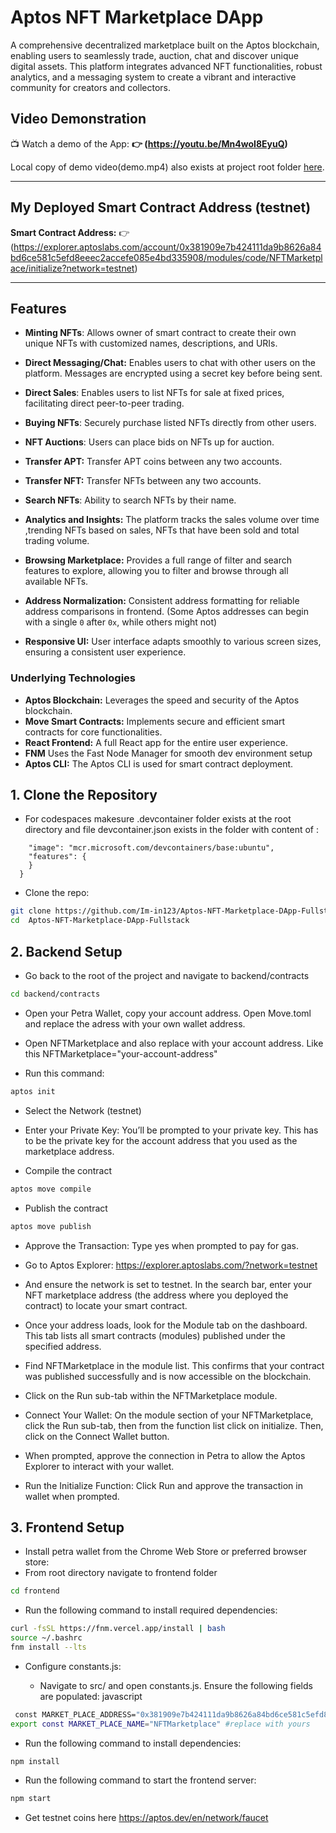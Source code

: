 
# Aptos NFT Marketplace DApp


A comprehensive decentralized marketplace built on the Aptos blockchain, enabling users to seamlessly trade, auction, chat and discover unique digital assets. This platform integrates advanced NFT functionalities, robust analytics, and a messaging system to create a vibrant and interactive community for creators and collectors.

## Video Demonstration

📺 Watch a demo of the App:  **👉 (https://youtu.be/Mn4woI8EyuQ)**

Local copy of demo video(demo.mp4) also exists at project root folder [here](demo.mp4).
 
---
## My Deployed Smart Contract Address (testnet)
**Smart Contract Address:** 👉  (https://explorer.aptoslabs.com/account/0x381909e7b424111da9b8626a84bd6ce581c5efd8eeec2accefe085e4bd335908/modules/code/NFTMarketplace/initialize?network=testnet)  


---
## Features

*   **Minting NFTs**: Allows owner of smart contract to create their own unique NFTs with customized names, descriptions, and URIs.

*   **Direct Messaging/Chat:** Enables users to chat with other users on the platform. Messages are encrypted using a secret key before being sent.

*   **Direct Sales**: Enables users to list NFTs for sale at fixed prices, facilitating direct peer-to-peer trading.

*   **Buying NFTs**: Securely purchase listed NFTs directly from other users.

*   **NFT Auctions**: Users can place bids on NFTs up for auction.

*   **Transfer APT:** Transfer APT coins between any two accounts.

*   **Transfer NFT:** Transfer NFTs between any two accounts.

*   **Search NFTs**: Ability to search NFTs by their name.

*   **Analytics and Insights:** The platform tracks the sales volume over time ,trending NFTs based on sales, NFTs that have been sold and total trading volume. 

*  **Browsing Marketplace:** Provides a full range of filter and search features to explore, allowing you to filter and browse through all available NFTs.

*  **Address Normalization:** Consistent address formatting for reliable address comparisons in frontend. (Some Aptos addresses can begin with a single `0` after `0x`, while others might not)

*   **Responsive UI:** User interface adapts smoothly to various screen sizes, ensuring a consistent user experience.
 


### Underlying Technologies
*  **Aptos Blockchain:** Leverages the speed and security of the Aptos blockchain.
*   **Move Smart Contracts:** Implements secure and efficient smart contracts for core functionalities.
* **React Frontend:** A full React app for the entire user experience.
* **FNM** Uses the Fast Node Manager for smooth dev environment setup
* **Aptos CLI:** The Aptos CLI is used for smart contract deployment.



## 1. Clone the Repository
- For codespaces makesure .devcontainer folder exists at the root directory and file devcontainer.json exists in the folder with content of :
```{
    "image": "mcr.microsoft.com/devcontainers/base:ubuntu",
    "features": {
    }
  }
```
- Clone the repo:
```bash
git clone https://github.com/Im-in123/Aptos-NFT-Marketplace-DApp-Fullstack 
cd  Aptos-NFT-Marketplace-DApp-Fullstack 
```

## 2. Backend Setup
- Go back to the root of the  project and navigate to backend/contracts
```bash
cd backend/contracts
```
- Open your Petra Wallet, copy your account address. Open Move.toml and replace the adress with your own wallet address.

- Open NFTMarketplace and also replace with your account address. Like this NFTMarketplace="your-account-address"

- Run this command:
```bash
aptos init
```
- Select the Network (testnet) 

- Enter your Private Key: You’ll be prompted to your private key. This has to be the private key for the account address that you used as the marketplace address.

- Compile the contract
```bash
aptos move compile
```
- Publish the contract 
```bash
aptos move publish
```
- Approve the Transaction: Type yes when prompted to pay for gas.

- Go to Aptos Explorer:
https://explorer.aptoslabs.com/?network=testnet
- And ensure the network is set to testnet. In the search bar, enter your NFT marketplace address (the address where you deployed the contract) to locate your smart contract.
- Once your address loads, look for the Module tab on the dashboard. This tab lists all smart contracts (modules) published under the specified address.
- Find NFTMarketplace in the module list. This confirms that your contract was published successfully and is now accessible on the blockchain.
- Click on the Run sub-tab within the NFTMarketplace module.
- Connect Your Wallet: On the module section of your NFTMarketplace, click the Run sub-tab, then from the function list click on initialize. Then, click on the Connect Wallet button.
- When prompted, approve the connection in Petra to allow the Aptos Explorer to interact with your wallet.
- Run the Initialize Function: Click Run and approve the transaction in wallet when prompted.

## 3. Frontend Setup

- Install petra wallet from the Chrome Web Store or preferred browser store:
- From root directory navigate to frontend folder
```bash
cd frontend
```
 - Run the following command to install required dependencies:
```bash
curl -fsSL https://fnm.vercel.app/install | bash
source ~/.bashrc
fnm install --lts
```
- Configure constants.js:

  - Navigate to src/ and open constants.js. Ensure the following fields are populated:
javascript
```bash
 const MARKET_PLACE_ADDRESS="0x381909e7b424111da9b8626a84bd6ce581c5efd8eeec2accefe085e4bd335908" #replace with yours
export const MARKET_PLACE_NAME="NFTMarketplace" #replace with yours
```
- Run the following command to install dependencies:
```bash
npm install
```
- Run the following command to start the frontend server:
```bash
npm start
```
- Get testnet coins here
https://aptos.dev/en/network/faucet
 

 
